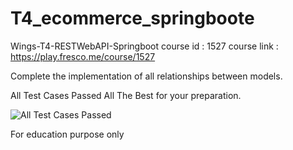 # T4_ecommerce_springboote
Wings-T4-RESTWebAPI-Springboot
course id : 1527
course link : https://play.fresco.me/course/1527

Complete the implementation of all relationships between models. 

All Test Cases Passed
All The Best for your preparation.

![All Test Cases Passed](https://github.com/user-attachments/assets/9d81eef5-4630-44ec-b225-9d5182fd454c)


For education purpose only
